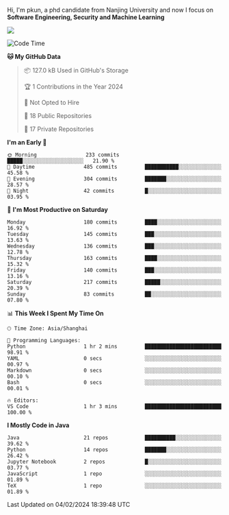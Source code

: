 Hi, I'm pkun, a phd candidate from Nanjing University and now I focus on **Software Engineering, Security and Machine Learning**

<!--![GitHub Snake Light](https://github.com/pppppkun/pppppkun/blob/output/github-snake.svg#gh-light-mode-only)-->
<!--![GitHub Snake dark](https://github.com/pppppkun/pppppkun/blob/output/github-snake-dark.svg#gh-dark-mode-only)-->

![](https://komarev.com/ghpvc/?username=pppppkun)
<!--START_SECTION:waka-->
![Code Time](http://img.shields.io/badge/Code%20Time-1%2C973%20hrs%2020%20mins-blue)

**🐱 My GitHub Data** 

> 📦 127.0 kB Used in GitHub's Storage 
 > 
> 🏆 1 Contributions in the Year 2024
 > 
> 🚫 Not Opted to Hire
 > 
> 📜 18 Public Repositories 
 > 
> 🔑 17 Private Repositories 
 > 
**I'm an Early 🐤** 

```text
🌞 Morning                233 commits         █████░░░░░░░░░░░░░░░░░░░░   21.90 % 
🌆 Daytime                485 commits         ███████████░░░░░░░░░░░░░░   45.58 % 
🌃 Evening                304 commits         ███████░░░░░░░░░░░░░░░░░░   28.57 % 
🌙 Night                  42 commits          █░░░░░░░░░░░░░░░░░░░░░░░░   03.95 % 
```
📅 **I'm Most Productive on Saturday** 

```text
Monday                   180 commits         ████░░░░░░░░░░░░░░░░░░░░░   16.92 % 
Tuesday                  145 commits         ███░░░░░░░░░░░░░░░░░░░░░░   13.63 % 
Wednesday                136 commits         ███░░░░░░░░░░░░░░░░░░░░░░   12.78 % 
Thursday                 163 commits         ████░░░░░░░░░░░░░░░░░░░░░   15.32 % 
Friday                   140 commits         ███░░░░░░░░░░░░░░░░░░░░░░   13.16 % 
Saturday                 217 commits         █████░░░░░░░░░░░░░░░░░░░░   20.39 % 
Sunday                   83 commits          ██░░░░░░░░░░░░░░░░░░░░░░░   07.80 % 
```


📊 **This Week I Spent My Time On** 

```text
🕑︎ Time Zone: Asia/Shanghai

💬 Programming Languages: 
Python                   1 hr 2 mins         █████████████████████████   98.91 % 
YAML                     0 secs              ░░░░░░░░░░░░░░░░░░░░░░░░░   00.97 % 
Markdown                 0 secs              ░░░░░░░░░░░░░░░░░░░░░░░░░   00.10 % 
Bash                     0 secs              ░░░░░░░░░░░░░░░░░░░░░░░░░   00.01 % 

🔥 Editors: 
VS Code                  1 hr 3 mins         █████████████████████████   100.00 % 
```

**I Mostly Code in Java** 

```text
Java                     21 repos            ██████████░░░░░░░░░░░░░░░   39.62 % 
Python                   14 repos            ███████░░░░░░░░░░░░░░░░░░   26.42 % 
Jupyter Notebook         2 repos             █░░░░░░░░░░░░░░░░░░░░░░░░   03.77 % 
JavaScript               1 repo              ░░░░░░░░░░░░░░░░░░░░░░░░░   01.89 % 
TeX                      1 repo              ░░░░░░░░░░░░░░░░░░░░░░░░░   01.89 % 
```




 Last Updated on 04/02/2024 18:39:48 UTC
<!--END_SECTION:waka-->
